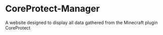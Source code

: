 # CoreProtect-Manager
A website designed to display all data gathered from the Minecraft plugin CoreProtect
